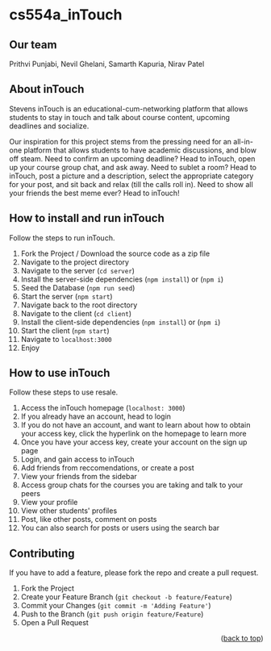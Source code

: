 # cs554a_inTouch

## Our team

Prithvi Punjabi, Nevil Ghelani, Samarth Kapuria, Nirav Patel

## About inTouch

Stevens inTouch is an educational-cum-networking platform that allows students to stay in touch and talk about course content, upcoming deadlines and socialize.

Our inspiration for this project stems from the pressing need for an all-in-one platform that allows students to have academic discussions, and blow off steam. Need to confirm an upcoming deadline? Head to inTouch, open up your course group chat, and ask away. Need to sublet a room? Head to inTouch, post a picture and a description, select the appropriate category for your post, and sit back and relax (till the calls roll in). Need to show all your friends the best meme ever? Head to inTouch!

<!-- How to run re$ale -->

## How to install and run inTouch

Follow the steps to run inTouch.

1. Fork the Project / Download the source code as a zip file
2. Navigate to the project directory
3. Navigate to the server (`cd server`)
4. Install the server-side dependencies (`npm install`) or (`npm i`)
5. Seed the Database (`npm run seed`)
6. Start the server (`npm start`)
7. Navigate back to the root directory
8. Navigate to the client (`cd client`)
9. Install the client-side dependencies (`npm install`) or (`npm i`)
10. Start the client (`npm start`)
11. Navigate to `localhost:3000`
12. Enjoy

<!-- How to use inTouch -->

## How to use inTouch

Follow these steps to use resale.

1. Access the inTouch homepage (`localhost: 3000`)
2. If you already have an account, head to login
3. If you do not have an account, and want to learn about how to obtain your access key, click the hyperlink on the homepage to learn more
4. Once you have your access key, create your account on the sign up page
5. Login, and gain access to inTouch
6. Add friends from reccomendations, or create a post
7. View your friends from the sidebar
8. Access group chats for the courses you are taking and talk to your peers
9. View your profile
10. View other students' profiles
11. Post, like other posts, comment on posts
12. You can also search for posts or users using the search bar

<!-- CONTRIBUTING -->

## Contributing

If you have to add a feature, please fork the repo and create a pull request.

1. Fork the Project
2. Create your Feature Branch (`git checkout -b feature/Feature`)
3. Commit your Changes (`git commit -m 'Adding Feature'`)
4. Push to the Branch (`git push origin feature/Feature`)
5. Open a Pull Request

<p align="right">(<a href="#top">back to top</a>)</p>
